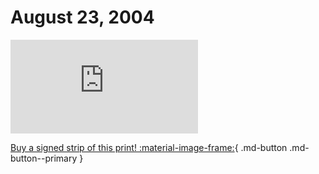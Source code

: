 # August 23, 2004

![](https://www.achewood.com/comic.php?date=08232004)

[Buy a signed strip of this print! :material-image-frame:](https://achewood-holiday-pop-up.myshopify.com/products/strip#08232004){ .md-button .md-button--primary }
